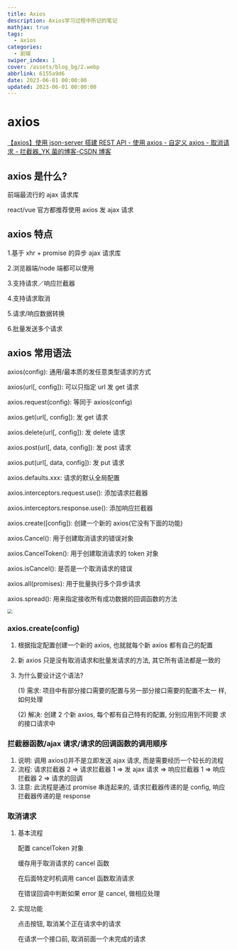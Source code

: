 ```yaml
---
title: Axios
description: Axios学习过程中所记的笔记
mathjax: true
tags:
  - axios
categories:
  - 前端
swiper_index: 1
cover: /assets/blog_bg/2.webp
abbrlink: 6155a9d6
date: 2023-06-01 00:00:00
updated: 2023-06-01 00:00:00
---
```


# axios

[【axios】使用 json-server 搭建 REST API - 使用 axios - 自定义 axios - 取消请求 - 拦截器\_YK 菌的博客-CSDN 博客](https://blog.csdn.net/weixin_44972008/article/details/114368528)

## axios 是什么?

前端最流行的 ajax 请求库

react/vue 官方都推荐使用 axios 发 ajax 请求

## axios 特点

1.基于 xhr + promise 的异步 ajax 请求库

2.浏览器端/node 端都可以使用

3.支持请求／响应拦截器

4.支持请求取消

5.请求/响应数据转换

6.批量发送多个请求

## axios 常用语法

axios(config): 通用/最本质的发任意类型请求的方式

axios(url[, config]): 可以只指定 url 发 get 请求

axios.request(config): 等同于 axios(config)

axios.get(url[, config]): 发 get 请求

axios.delete(url[, config]): 发 delete 请求

axios.post(url[, data, config]): 发 post 请求

axios.put(url[, data, config]): 发 put 请求

axios.defaults.xxx: 请求的默认全局配置

axios.interceptors.request.use(): 添加请求拦截器

axios.interceptors.response.use(): 添加响应拦截器

axios.create([config]): 创建一个新的 axios(它没有下面的功能)

axios.Cancel(): 用于创建取消请求的错误对象

axios.CancelToken(): 用于创建取消请求的 token 对象

axios.isCancel(): 是否是一个取消请求的错误

axios.all(promises): 用于批量执行多个异步请求

axios.spread(): 用来指定接收所有成功数据的回调函数的方法

<img src="https://cdn.staticaly.com/gh/1405720461/blog_img@main/study/1.webp"  style="zoom:67%;" />

### axios.create(config)

1. 根据指定配置创建一个新的 axios, 也就就每个新 axios 都有自己的配置

2. 新 axios 只是没有取消请求和批量发请求的方法, 其它所有语法都是一致的

3. 为什么要设计这个语法?

   (1) 需求: 项目中有部分接口需要的配置与另一部分接口需要的配置不太一 样, 如何处理

   (2) 解决: 创建 2 个新 axios, 每个都有自己特有的配置, 分别应用到不同要 求的接口请求中

### 拦截器函数/ajax 请求/请求的回调函数的调用顺序

1. 说明: 调用 axios()并不是立即发送 ajax 请求, 而是需要经历一个较长的流程
2. 流程: 请求拦截器 2 => 请求拦截器 1 => 发 ajax 请求 => 响应拦截器 1 => 响应拦截器 2 => 请求的回调
3. 注意: 此流程是通过 promise 串连起来的, 请求拦截器传递的是 config, 响应 拦截器传递的是 response

### 取消请求

1. 基本流程

   配置 cancelToken 对象

   缓存用于取消请求的 cancel 函数

   在后面特定时机调用 cancel 函数取消请求

   在错误回调中判断如果 error 是 cancel, 做相应处理

2. 实现功能

   点击按钮, 取消某个正在请求中的请求

   在请求一个接口前, 取消前面一个未完成的请求

